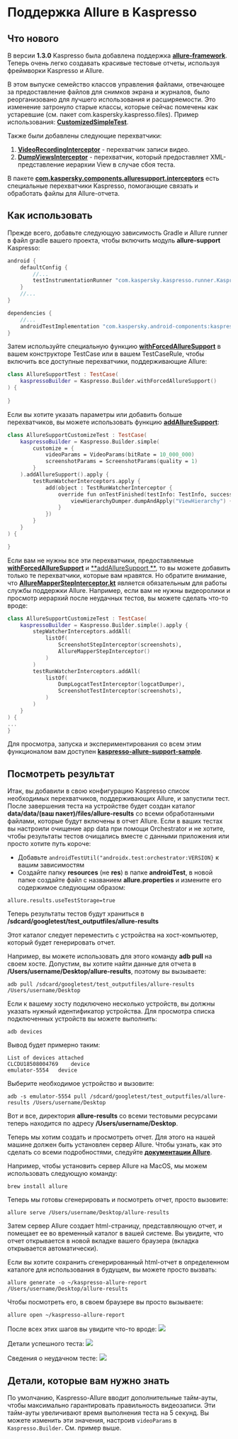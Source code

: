 # Поддержка Allure в Kaspresso

## Что нового
В версии **1.3.0** Kaspresso была добавлена поддержка [**allure-framework**](https://github.com/allure-framework/allure-kotlin). Теперь очень легко создавать красивые тестовые отчеты, используя фреймворки Kaspresso и Allure.

В этом выпуске семейство классов управления файлами, отвечающее за предоставление файлов для снимков экрана и журналов, было реорганизовано для лучшего использования и расширяемости. Это изменение затронуло старые классы, которые сейчас помечены как устаревшие (см. пакет com.kaspersky.kaspresso.files). Пример использования: [**CustomizedSimpleTest**](../samples/kaspresso-sample/src/androidTest/kotlin/com/kaspersky/kaspressample/simple_tests/CustomizedSimpleTest.kt).

Также были добавлены следующие перехватчики:

1. [**VideoRecordingInterceptor**](https://github.com/KasperskyLab/Kaspresso/tree/master/kaspresso/src/main/kotlin/com/kaspersky/kaspresso/interceptors/watcher/testcase/impl/video/VideoRecordingInterceptor.kt) - перехватчик записи видео.
2. [**DumpViewsInterceptor**](https://github.com/KasperskyLab/Kaspresso/tree/master/kaspresso/src/main/kotlin/com/kaspersky/kaspresso/interceptors/watcher/testcase/impl/views/DumpViewsInterceptor.kt) - перехватчик, который предоставляет XML-представление иерархии View в случае сбоя теста.

В пакете [**com.kaspersky.components.alluresupport.interceptors**](https://github.com/KasperskyLab/Kaspresso/tree/master/allure-support/src/main/kotlin/com/kaspersky/components/alluresupport/interceptors) есть специальные перехватчики Kaspresso, помогающие связать и обработать файлы для Allure-отчета.

## Как использовать
Прежде всего, добавьте следующую зависимость Gradle и Allure runner в файл gradle вашего проекта, чтобы включить модуль **allure-support** Kaspresso:
```groovy
android {
    defaultConfig {
        //...    
        testInstrumentationRunner "com.kaspersky.kaspresso.runner.KaspressoRunner"
    }
    //...
}

dependencies {
    //...
    androidTestImplementation "com.kaspersky.android-components:kaspresso-allure-support:<последняя_версия>"
}
```
Затем используйте специальную функцию [**withForcedAllureSupport**](https://github.com/KasperskyLab/Kaspresso/tree/master/allure-support/src/main/kotlin/com/kaspersky/components/alluresupport/AllureSupportKaspressoBuilder.kt) в вашем конструкторе TestCase или в вашем TestCaseRule, чтобы включить все доступные перехватчики, поддерживающие Allure:
```kotlin
class AllureSupportTest : TestCase(
    kaspressoBuilder = Kaspresso.Builder.withForcedAllureSupport()
) {
    
}
```
Если вы хотите указать параметры или добавить больше перехватчиков, вы можете использовать функцию [**addAllureSupport**](https://github.com/KasperskyLab/Kaspresso/tree/master/allure-support/src/main/kotlin/com/kaspersky/components/alluresupport/AllureSupportKaspressoBuilder.kt):
```kotlin
class AllureSupportCustomizeTest : TestCase(
    kaspressoBuilder = Kaspresso.Builder.simple(
        customize = {
            videoParams = VideoParams(bitRate = 10_000_000)
            screenshotParams = ScreenshotParams(quality = 1)
        }
    ).addAllureSupport().apply {
        testRunWatcherInterceptors.apply {
            add(object : TestRunWatcherInterceptor {
                override fun onTestFinished(testInfo: TestInfo, success: Boolean) {
                    viewHierarchyDumper.dumpAndApply("ViewHierarchy") { attachViewHierarchyToAllureReport() }
                }
            })
        }
    }
) {

}
```
Если вам не нужны все эти перехватчики, предоставляемые [**withForcedAllureSupport**](https://github.com/KasperskyLab/Kaspresso/tree/master/allure-support/src/main/kotlin/com/kaspersky/components/alluresupport/AllureSupportKaspressoBuilder.kt) и [**addAllureSupport **](../allure-support/src/main/kotlin/com/kaspersky/components/alluresupport/AllureSupportKaspressoBuilder.kt), то вы можете добавить только те перехватчики, которые вам нравятся. Но обратите внимание, что [**AllureMapperStepInterceptor.kt**](../allure-support/src/main/kotlin/com/kaspersky/components/alluresupport/interceptors/step/AllureMapperStepInterceptor.kt) является обязательным для работы службы поддержки Allure. Например, если вам не нужны видеоролики и просмотр иерархий после неудачных тестов, вы можете сделать что-то вроде:
```kotlin
class AllureSupportCustomizeTest : TestCase(
    kaspressoBuilder = Kaspresso.Builder.simple().apply {
        stepWatcherInterceptors.addAll(
            listOf(
                ScreenshotStepInterceptor(screenshots),
                AllureMapperStepInterceptor()
            )
        )
        testRunWatcherInterceptors.addAll(
            listOf(
                DumpLogcatTestInterceptor(logcatDumper),
                ScreenshotTestInterceptor(screenshots),
            )
        )
    }
) {
...
}
```
Для просмотра, запуска и экспериментирования со всем этим функционалом вам доступен [**kaspresso-allure-support-sample**](https://github.com/KasperskyLab/Kaspresso/tree/master/samples/kaspresso-allure-support-sample/src/androidTest/kotlin/com/kaspersky/kaspresso/alluresupport/sample).

## Посмотреть результат
Итак, вы добавили в свою конфигурацию Kaspresso список необходимых перехватчиков, поддерживающих Allure, и запустили тест. После завершения теста на устройстве будет создан каталог **data/data/(ваш пакет)/files/allure-results** со всеми обработанными файлами, которые будут включены в отчет Allure.
Если в ваших тестах вы настроили очищение app data при помощи Orchestrator и не хотите, чтобы результаты тестов очищались вместе с данными приложения или просто хотите путь короче:

- Добавьте `androidTestUtil("androidx.test:orchestrator:VERSION}` к вашим зависимостям
- Создайте папку **resources** (не **res**) в папке **androidTest**, в новой папке создайте файл с названием **allure.properties** и измените его содержимое следующим образом:
```
allure.results.useTestStorage=true
```
Теперь результаты тестов будут храниться в **/sdcard/googletest/test_outputfiles/allure-results**

Этот каталог следует переместить с устройства на хост-компьютер, который будет генерировать отчет.

Например, вы можете использовать для этого команду **adb pull** на своем хосте. Допустим, вы хотите найти данные для отчета в **/Users/username/Desktop/allure-results**, поэтому вы вызываете:
```
adb pull /sdcard/googletest/test_outputfiles/allure-results /Users/username/Desktop
```
Если к вашему хосту подключено несколько устройств, вы должны указать нужный идентификатор устройства. Для просмотра списка подключенных устройств вы можете выполнить:
```
adb devices
```
Вывод будет примерно таким:
```
List of devices attached
CLCDU18508004769	device
emulator-5554	device
```
Выберите необходимое устройство и вызовите:
```
adb -s emulator-5554 pull /sdcard/googletest/test_outputfiles/allure-results /Users/username/Desktop
```
Вот и все, директория **allure-results** со всеми тестовыми ресурсами теперь находится по адресу **/Users/username/Desktop**.

Теперь мы хотим создать и просмотреть отчет. Для этого на нашей машине должен быть установлен сервер Allure. Чтобы узнать, как это сделать со всеми подробностями, следуйте [**документации Allure**](https://docs.qameta.io/allure/).

Например, чтобы установить сервер Allure на MacOS, мы можем использовать следующую команду:
```
brew install allure
```
Теперь мы готовы сгенерировать и посмотреть отчет, просто вызовите:
```
allure serve /Users/username/Desktop/allure-results
```
Затем сервер Allure создает html-страницу, представляющую отчет, и помещает ее во временный каталог в вашей системе. Вы увидите, что отчет открывается в новой вкладке вашего браузера (вкладка открывается автоматически).

Если вы хотите сохранить сгенерированный html-отчет в определенном каталоге для использования в будущем, вы можете просто вызвать:
```
allure generate -o ~/kaspresso-allure-report /Users/username/Desktop/allure-results
```
Чтобы посмотреть его, в своем браузере вы просто вызываете:
```
allure open ~/kaspresso-allure-report
```
После всех этих шагов вы увидите что-то вроде:
![](https://habrastorage.org/webt/9e/i1/ks/9ei1ks9txbqzquyk5egywvqxj6k.png)

Детали успешного теста:
![](https://habrastorage.org/webt/tq/t7/ch/tqt7chcdczrgduhoukqhx1ertfc.png)

Сведения о неудачном тесте:
![](https://habrastorage.org/webt/z_/ml/bj/z_mlbjspdd8uvkw4t3cafh6-g6k.png)

## Детали, которые вам нужно знать
По умолчанию, Kaspresso-Allure вводит дополнительные тайм-ауты, чтобы максимально гарантировать правильность видеозаписи. Эти тайм-ауты увеличивают время выполнения теста на 5 секунд.
Вы можете изменить эти значения, настроив `videoParams` в `Kaspresso.Builder`. См. пример выше.
